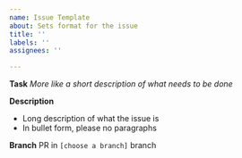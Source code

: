 ```yaml
---
name: Issue Template
about: Sets format for the issue
title: ''
labels: ''
assignees: ''

---
```


**Task**
*More like a short description of what needs to be done*

**Description**
- Long description of what the issue is
- In bullet form, please no paragraphs

**Branch**
PR in `[choose a branch]` branch

